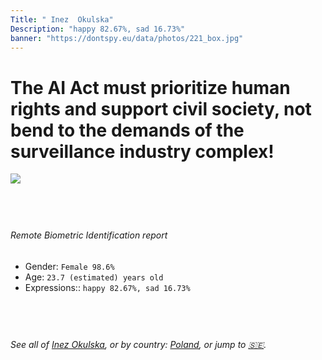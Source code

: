 ```yaml
---
Title: " Inez  Okulska"
Description: "happy 82.67%, sad 16.73%"
banner: "https://dontspy.eu/data/photos/221_box.jpg"
---
```


# The AI Act must prioritize human rights and support civil society, not bend to the demands of the surveillance industry complex!

<link rel="stylesheet" type="text/css" href="/css/blog.css" />

<div class="is-fake" hidden>

_This image is **clearly fake**_, yet we [continue to collect them because the AI Act negotiations](/blog/why-deepfake/) are heading in a direction that will only make people's lives more complicated. For a more in-depth explanation, read: [Double threat: why losing the battle against Face Biometrics would fuel the proliferation of deepfakes](/blog/the-dual-threat-how-losing-the-biometric-battle-fuels-deepfake-proliferation/).


</div>

<!-- <img src="https://dontspy.eu/data/photos/54_box.jpg" /> -->
<img src="https://dontspy.eu/data/photos/221_box.jpg" />

## <br>

###### Remote Biometric Identification report

* <span class="label">Gender:</span> `Female 98.6%`
* <span class="label">Age:</span> `23.7 (estimated) years old`
* <span class="label">Expressions::</span> `happy 82.67%, sad 16.73%`

## <br>

###### See all of [ Inez  Okulska](/policymaker#%20Inez%20%20Okulska), or by country: [Poland](/country#Poland), or jump to [🇸🇪](/x/198).

## <br>
